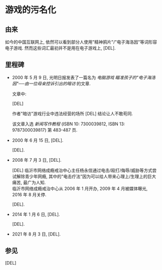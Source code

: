 # 游戏的污名化

## 由来

如今的中国互联网上, 依然可以看到部分人使用"精神鸦片"/"电子海洛因"等词形容电子游戏. 然而这些词汇最初并不是用在电子游戏上, [DEL].  

## 里程碑

- 2000 年 5 月 9 日, 光明日报发表了一篇名为 *电脑游戏 瞄准孩子的"电子海洛因"──由一位母亲控诉引出的暗访* 的文章.  

  文章中:  
  
  [DEL]

  作者"暗访"游戏行业中违法经营的场所 [DEL] 结论让人不敢苟同.  

  该文章入选 *新闻写作教程* (ISBN 10: 7300039812, ISBN 13: 9787300039817) 第 483-487 页.  

- 2000 年 6 月 15 日, [DEL].

  [DEL].  

- 2008 年 7 月 3 日, [DEL].

  [DEL] 临沂市网络成瘾戒治中心主任杨永信通过电击/殴打/侮辱/威胁等方式尝试解除青少年网瘾, 其中的"电击疗法"因为可以给人带来心理上/生理上的巨大痛苦, 最广为人知.  
  临沂市网络成瘾戒治中心从 2006 年 1 月开办, 2009 年 4 月被媒体曝光, 2016 年 8 月关停.  

  [DEL].  

- 2014 年 1 月 6 日, [DEL].

  [DEL].  

- 2021 年 8 月 3 日, [DEL].

## 参见

[DEL]
